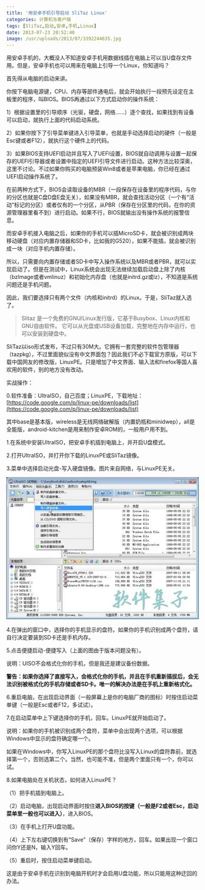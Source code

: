 ```yaml
---
title: '用安卓手机引导启动 SliTaz Linux'
categories: 计算机与客户端
tags: [SliTaz,启动,安卓,手机,Linux]
date: 2013-07-23 20:52:40
image: /usr/uploads/2013/07/3392244635.jpg
---
```

用安卓手机的，大概没人不知道安卓手机用数据线插在电脑上可以当U盘存文件用。但是，安卓手机也可以用来在电脑上引导一个Linux，你知道吗？

首先得从电脑的启动来讲。

你按下电脑电源键，CPU、内存等部件通电后，就会开始执行一段预先设定在主板里的程序，叫BIOS。BIOS再通过以下方式启动你的操作系统：

1）根据设置里的引导顺序（光驱，硬盘，网络……）逐个查找，如果找到有设备可以启动，就执行上面的代码启动系统。

2）如果你按下了引导菜单键进入引导菜单，也就是手动选择启动的硬件（一般是Esc键或者F12），就执行这个硬件上的代码。

3）如果BIOS支持UEFI启动并且写入了UEFI设置，BIOS就自动调用与设置一起保存的UEFI引导器或者设置中指定的UEFI引导文件进行启动。这种方法比较深奥，这里不讨论。不过如果你购买的电脑预装Win8或者是苹果电脑，你已经在通过UEFI启动操作系统了。

在前两种方式下，BIOS会读取设备的MBR（一段保存在设备里的程序代码，与你的分区也就是C盘D盘E盘无关），如果没有MBR，就会查找活动分区（一个有“活动”标记的分区）或者仅有的一个分区，从PBR（保存在分区里的代码，在你的资源管理器里看不到）进行启动。如果不行，BIOS就输出没有操作系统的报警信息。

而安卓手机接入电脑之后，如果你的手机可以插MicroSD卡，就会被识别成两块移动硬盘（对应内置存储器和SD卡，比如我的G520），如果不能插，就会被识别成一块（对应手机内置存储）。

所以，只需要向内置存储或者SD卡中写入操作系统以及MBR或者PBR，就可以实现启动了。但是在测试中，Linux系统会出现无法继续加载启动盘上除了内核（bzImage或者vmlinuz）和初始化内存盘（也就是initrd.gz或lz），不知道是系统问题还是手机问题。

因此，我们要选择只有两个文件（内核和initrd）的Linux。于是，SliTaz就入选了。

> Slitaz 是一个免费的GNU/Linux发行版，它基于Busybox、Linux内核和GNU自由软件。 它可以从光盘或USB设备加载，完整地在内存中运行，也可以安装到硬盘中。

SliTaz以iso形式发布，不过只有30M大。它拥有一套完整的软件包管理器（tazpkg），不过里面貌似没有中文界面包？因此我们不必下载官方原版，可以下载中国网友的修改版，LinuxPE。只是增加了中文界面、输入法和firefox等国人喜欢用的软件，别的地方没有改动。

实战操作：

0.软件准备：UltraISO，自己百度；LinuxPE，下载地址：[https://code.google.com/p/linux-pe/downloads/list](https://code.google.com/p/linux-pe/downloads/list)

其中base是基本版，wireless是无线网络破解版（内置奶瓶和minidwep），all是全能版，android-kitchen是用来制作安卓ROM的，一般用户用不到。

1.在系统中安装UltraISO，把安卓手机插到电脑上，并开启U盘模式。

2.打开UltraISO，并打开你下载的LinuxPE或SliTaz镜像。

3.菜单中选择启动光盘-写入硬盘镜像。图片来自网络，与LinuxPE无关。

![/usr/uploads/2013/07/3392244635.jpg](../../../../usr/uploads/2013/07/3392244635.jpg)

4.在弹出的窗口中，选择你的手机显示的盘符。如果你的手机识别成两个盘符，请自行决定要装到SD卡还是手机内存。

5.点击便捷启动-便捷写入（上面的图由于版本问题没有）。

说明：UISO不会格式化你的手机，但是我还是建议备份数据。

**警告：如果你选择了直接写入，会格式化你的手机，并且在手机重新插拔后，会无法识别被格式化的手机存储或者SD卡。唯一的解决办法是在手机上重新格式化。**

6.重启电脑，在出现启动界面（一般屏幕上是你的电脑厂商的图标）时按住启动菜单键（一般是Esc或者F12，多试试）。

7.在启动菜单中上下键选择你的手机，回车。LinuxPE就开始启动了。

说明：如果你的手机被识别成两个盘符，菜单中会出现两个选项，可以根据Windows中显示的盘符确定哪一个。

如果在Windows中，你写入LinuxPE的那个盘符比没写入Linux的盘符靠前，就选择第一个，否则选第二个。当然，也可能不准，但是两个里面只有一个，你可以试。

8.如果电脑处在关机状态，如何进入LinuxPE？

（1）把手机插到电脑上。

（2）启动电脑，出现启动界面时按住**进入BIOS的按键（一般是F2或者Esc，启动菜单里一般也可以进入）**，进入BIOS。

（3）在手机上打开U盘功能。

（4）上下左右键切换到有“Save”（保存）字样的地方，回车。如果出现一个窗口问你Y还是N，输入Y回车。

（5）重启时，按住启动菜单键启动。

这是由于安卓手机在识别到电脑开机时才会启用U盘功能，所以只能用这种迂回的办法。
